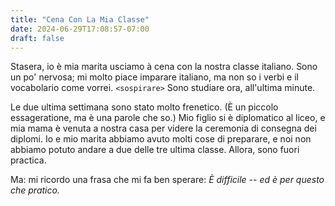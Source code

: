 ```yaml
---
title: "Cena Con La Mia Classe"
date: 2024-06-29T17:08:57-07:00
draft: false
---
```


Stasera, io è mia marita usciamo à cena con la nostra classe italiano.
Sono un po' nervosa; mi molto piace imparare italiano, ma non so i
verbi e il vocabolario come vorrei. `<sospirare>` Sono studiare ora,
all'ultima minute.

Le due ultima settimana sono stato molto frenetico.  (È un piccolo
essageratione, ma è una parole che so.)  Mio figlio si è diplomatico
al liceo, e mia mama è venuta a nostra casa per videre la ceremonia di
consegna dei diplomi.  Io e mio marita abbiamo avuto molti cose di
preparare, e noi non abbiamo potuto andare a due delle tre ultima
classe.  Allora, sono fuori practica.

Ma: mi ricordo una frasa che mi fa ben sperare:  *È difficile -- ed è
per questo che pratico.*
